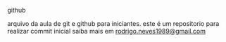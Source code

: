 github

arquivo da aula de git e github para iniciantes.
este é um repositorio para realizar commit inicial
saiba  mais em [rodrigo.neves1989@gmail.com](http://olamarilenemundo.com.br)
